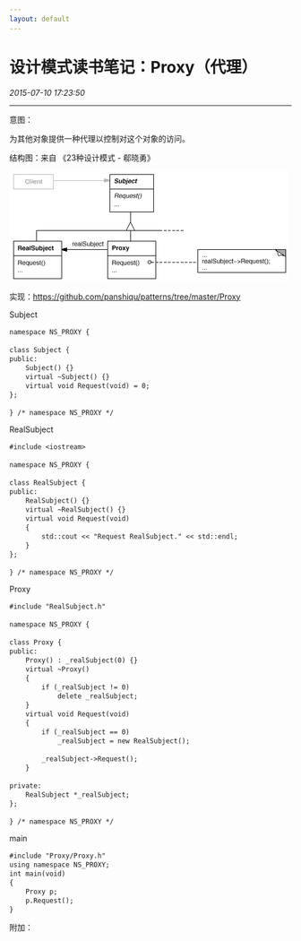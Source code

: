 ```yaml
---
layout: default
---
```


# 设计模式读书笔记：Proxy（代理）
_2015-07-10 17:23:50_

* * *

意图：

为其他对象提供一种代理以控制对这个对象的访问。

结构图：来自 《23种设计模式 - 郗晓勇》

![](./img/031_1.png)

实现：https://github.com/panshiqu/patterns/tree/master/Proxy

Subject

```
namespace NS_PROXY {

class Subject {
public:
	Subject() {}
	virtual ~Subject() {}
	virtual void Request(void) = 0;
};

} /* namespace NS_PROXY */
```

RealSubject

```
#include <iostream>

namespace NS_PROXY {

class RealSubject {
public:
	RealSubject() {}
	virtual ~RealSubject() {}
	virtual void Request(void)
	{
		std::cout << "Request RealSubject." << std::endl;
	}
};

} /* namespace NS_PROXY */
```

Proxy

```
#include "RealSubject.h"

namespace NS_PROXY {

class Proxy {
public:
	Proxy() : _realSubject(0) {}
	virtual ~Proxy()
	{
		if (_realSubject != 0)
			delete _realSubject;
	}
	virtual void Request(void)
	{
		if (_realSubject == 0)
			_realSubject = new RealSubject();

		_realSubject->Request();
	}

private:
	RealSubject *_realSubject;
};

} /* namespace NS_PROXY */
```

main

```
#include "Proxy/Proxy.h"
using namespace NS_PROXY;
int main(void)
{
	Proxy p;
	p.Request();
}
```

附加：
